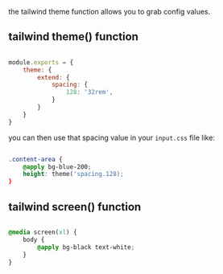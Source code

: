 
the tailwind theme function allows you to grab config values.

## tailwind theme() function

```js /* tailwind.config.js */

module.exports = {
	theme: {
		extend: {
			spacing: {
				128: '32rem',
			}
		}
	}
}
```

you can then use that spacing value in your `input.css` file like:

```css

.content-area {
	@apply bg-blue-200;
	height: theme('spacing.128);
}
```

## tailwind screen() function

```css

@media screen(xl) {
	body {
		@apply bg-black text-white;
	}
}
```